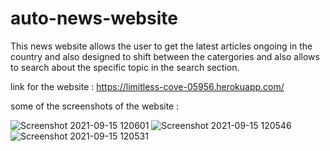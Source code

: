 # auto-news-website
This news website allows the user to get the latest articles ongoing in the country and also designed to shift between the catergories and also allows to search about the specific topic in the search section.

link for the website : https://limitless-cove-05956.herokuapp.com/

some of the screenshots of the website :



![Screenshot 2021-09-15 120601](https://user-images.githubusercontent.com/82573421/133382874-8d209d43-d1f8-4f56-aa0b-ea60b34f660b.jpg)
![Screenshot 2021-09-15 120546](https://user-images.githubusercontent.com/82573421/133382877-712bcb79-f9b9-4840-9377-832589bd6542.jpg)
![Screenshot 2021-09-15 120531](https://user-images.githubusercontent.com/82573421/133382880-feb517be-d965-4874-9169-bba9539632c8.jpg)
